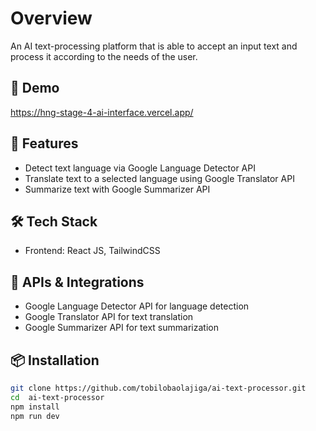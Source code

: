 # Overview

An AI text-processing platform that is able to accept an input text and process it according to the needs of the user.

## 📸 Demo
https://hng-stage-4-ai-interface.vercel.app/

## 🚀 Features
- Detect text language via Google Language Detector API
- Translate text to a selected language using Google Translator API
- Summarize text with Google Summarizer API

## 🛠️ Tech Stack
- Frontend: React JS, TailwindCSS

## 🔌 APIs & Integrations
- Google Language Detector API for language detection
- Google Translator API for text translation
- Google Summarizer API for text summarization

## 📦 Installation
```bash
git clone https://github.com/tobilobaolajiga/ai-text-processor.git
cd  ai-text-processor
npm install
npm run dev
